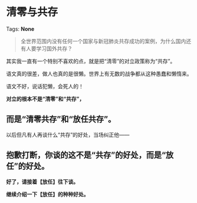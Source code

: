 # 清零与共存

Tags: **None**

> 全世界范围内没有任何一个国家与新冠肺炎共存成功的案例，为什么国内还有人要学习国外共存？



其实我一直有一个特别不喜欢的点，就是把“清零”的对立政策称为“共存”。

语文真的很差，做人也真的是很懒。世界上有无数的战争都从这种愚蠢和懒惰来。

语文不好，说话犯懒，会死人的！

  


**对立的根本不是“清零”和“共存”，**

**而是“清零共存”和“放任共存”。**
--------------------

  


以后但凡有人再谈什么“共存”的好处，当场纠正他——

**抱歉打断，你谈的这不是“共存”的好处，而是“放任”的好处。**
---------------------------------

**好了，请接着【放任】往下谈。**

**继续介绍一下【放任】的种种好处。**



